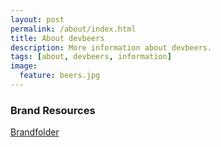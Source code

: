```yaml
---
layout: post
permalink: /about/index.html
title: About devbeers
description: More information about devbeers.
tags: [about, devbeers, information]
image:
  feature: beers.jpg
---
```


### Brand Resources
[Brandfolder](http://brand.devbeers.io)